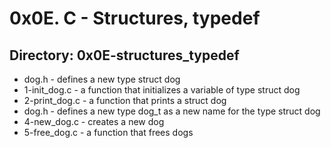 #		 0x0E. C - Structures, typedef
##		 Directory: 0x0E-structures_typedef
- dog.h - defines a new type struct dog 
- 1-init_dog.c - a function that initializes a variable of type struct dog
- 2-print_dog.c - a function that prints a struct dog
- dog.h - defines a new type dog_t as a new name for the type struct dog
- 4-new_dog.c - creates a new dog
- 5-free_dog.c - a function that frees dogs
